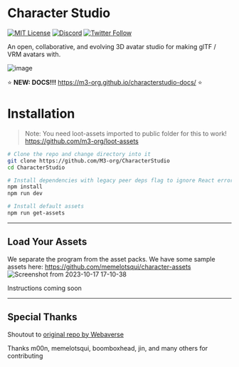 # Character Studio

[![MIT License](https://img.shields.io/badge/License-MIT-green.svg)](https://choosealicense.com/licenses/mit/)
[![Discord](https://img.shields.io/discord/770382203782692945?label=Discord&logo=Discord)](https://discord.gg/8zBvTMb8SU)
[![Twitter Follow](https://img.shields.io/twitter/follow/m3org)](https://twitter.com/m3org)


An open, collaborative, and evolving 3D avatar studio for making glTF / VRM avatars with.

![image](https://github.com/M3-org/CharacterStudio/assets/32600939/fad3002f-78cd-4cd2-8eae-0c1663a86d25)

:star: **NEW: DOCS!!!** https://m3-org.github.io/characterstudio-docs/ ⭐

# Installation

> Note: You need loot-assets imported to public folder for this to work! https://github.com/m3-org/loot-assets

```bash
# Clone the repo and change directory into it
git clone https://github.com/M3-org/CharacterStudio
cd CharacterStudio

# Install dependencies with legacy peer deps flag to ignore React errors
npm install
npm run dev

# Install default assets
npm run get-assets
```

---

## Load Your Assets

We separate the program from the asset packs. We have some sample assets here: https://github.com/memelotsqui/character-assets
![Screenshot from 2023-10-17 17-10-38](https://github.com/M3-org/CharacterStudio/assets/32600939/23768dc3-b834-4f70-a986-a4a0141c4014)

Instructions coming soon

---

## Special Thanks

Shoutout to [original repo by Webaverse](https://github.com/webaverse/characterstudio)

Thanks m00n, memelotsqui, boomboxhead, jin, and many others for contributing
